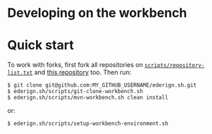 Developing on the workbench
==========================

Quick start
===========

To work with forks, first fork all repositories on [`scripts/repository-list.txt`](https://github.com/ederign/ederign.sh/blob/master/scripts/repository-list.txt) and [this repository](https://github.com/ederign/ederign.sh) too. Then run:

```shell
$ git clone git@github.com:MY_GITHUB_USERNAME/ederign.sh.git
$ ederign.sh/scripts/git-clone-workbench.sh
$ ederign.sh/scripts/mvn-workbench.sh clean install
```

or:

```shell
$ ederign.sh/scripts/setup-workbench-environment.sh
```